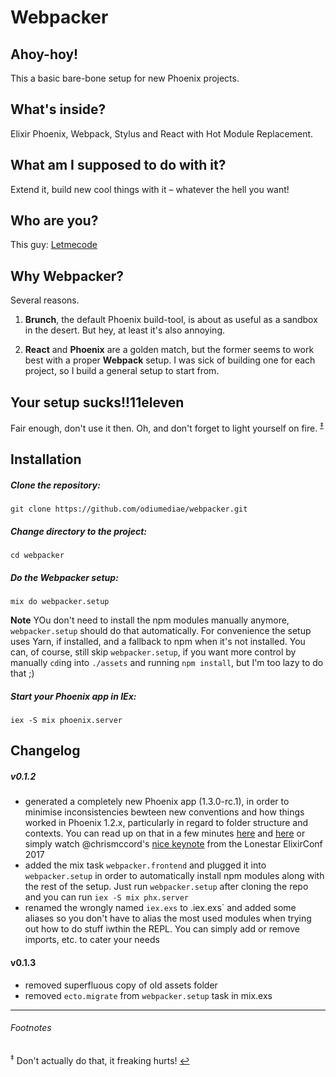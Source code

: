 # Webpacker

## Ahoy-hoy!
This a basic bare-bone setup for new Phoenix projects.

## What's inside?
Elixir Phoenix, Webpack, Stylus and React with Hot Module Replacement.

## What am I supposed to do with it?
Extend it, build new cool things with it – whatever the hell you want!

## Who are you?
This guy: [Letmecode](https://twitter.com/designingcode)

## Why Webpacker?
Several reasons.

1. **Brunch**, the default Phoenix build-tool, is about as useful as a sandbox in the desert. But hey, at least it's also annoying.

2. **React** and **Phoenix** are a golden match, but the former seems to work best with a proper **Webpack** setup. I was sick of building one for each project, so I build a general setup to start from.

## Your setup sucks!!11eleven
Fair enough, don't use it then. Oh, and don't forget to light yourself on fire. <sup id="a1">[‡](#f1)</sup>

## Installation

##### Clone the repository:
```
git clone https://github.com/odiumediae/webpacker.git
```

##### Change directory to the project:
```
cd webpacker
```

##### Do the Webpacker setup:
```
mix do webpacker.setup
```
**Note** YOu don't need to install the npm modules manually anymore, `webpacker.setup` should do that automatically. For convenience the setup uses Yarn, if installed, and a fallback to npm when it's not installed. You can, of course, still skip `webpacker.setup`, if you want more control by manually `cd`ing into `./assets` and running `npm install`, but I'm too lazy to do that ;) 

##### Start your Phoenix app in IEx:
```shell
iex -S mix phoenix.server
```

## Changelog

##### v0.1.2
* generated a completely new Phoenix app (1.3.0-rc.1), in order to minimise inconsistencies bewteen new conventions and how things worked in Phoenix 1.2.x, particularly in regard to folder structure and contexts. You can read up on that in a few minutes [here](https://hexdocs.pm/phoenix/1.3.0-rc.1/Mix.Tasks.Phx.Gen.Context.html#content) and [here](https://elixirforum.com/t/how-to-determine-contexts-with-phoenix-1-3/4367) or simply watch @chrismccord's [nice keynote](https://youtu.be/tMO28ar0lW8) from the Lonestar ElixirConf 2017
* added the mix task `webpacker.frontend` and plugged it into `webpacker.setup` in order to automatically install npm modules along with the rest of the setup. Just run `webpacker.setup` after cloning the repo and you can run `iex -S mix phx.server`
* renamed the wrongly named `iex.exs` to .iex.exs` and added some aliases so you don't have to alias the most used modules when trying out how to do stuff iwthin the REPL. You can simply add or remove imports, etc. to cater your needs

#### v0.1.3
* removed superfluous copy of old assets folder
* removed `ecto.migrate` from `webpacker.setup` task in mix.exs

----

###### Footnotes
<sup id="f1">‡</sup> Don't actually do that, it freaking hurts! [↩](#a1)
